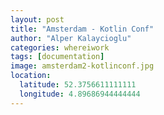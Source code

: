 ```yaml
---
layout: post
title: "Amsterdam - Kotlin Conf"
author: "Alper Kalaycioglu"
categories: whereiwork
tags: [documentation]
image: amsterdam2-kotlinconf.jpg
location:
  latitude: 52.3756611111111
  longitude: 4.89686944444444
---
```

